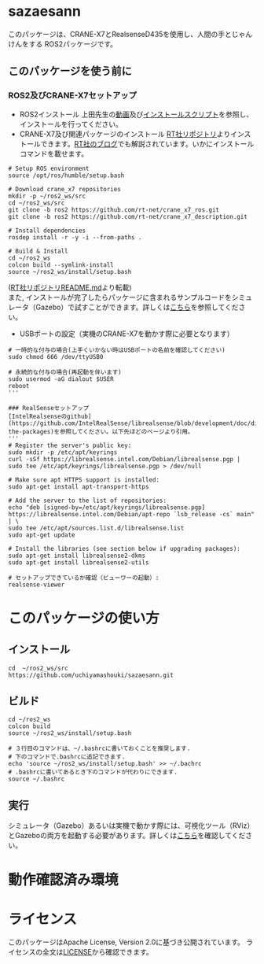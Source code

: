 # sazaesann
このパッケージは、CRANE-X7とRealsenseD435を使用し、人間の手とじゃんけんをする
ROS2パッケージです。

## このパッケージを使う前に
### ROS2及びCRANE-X7セットアップ
- ROS2インストール
  上田先生の[動画](https://www.youtube.com/watch?v=mBhtD08f5KY)及び[インストールスクリプト](https://github.com/ryuichiueda/ros2_setup_scripts)を参照し、インストールを行ってください。  
- CRANE-X7及び関連パッケージのインストール
  [RT社リポジトリ](https://github.com/rt-net/crane_x7_ros/tree/ros2)よりインストールできます。[RT社のブログ](https://rt-net.jp/humanoid/archives/4653)でも解説されています。いかにインストールコマンドを載せます。
```
# Setup ROS environment
source /opt/ros/humble/setup.bash

# Download crane_x7 repositories
mkdir -p ~/ros2_ws/src
cd ~/ros2_ws/src
git clone -b ros2 https://github.com/rt-net/crane_x7_ros.git
git clone -b ros2 https://github.com/rt-net/crane_x7_description.git

# Install dependencies
rosdep install -r -y -i --from-paths .

# Build & Install
cd ~/ros2_ws
colcon build --symlink-install
source ~/ros2_ws/install/setup.bash
```
([RT社リポジトリREADME.md](https://github.com/rt-net/crane_x7_ros/blob/ros2/README.md#installation)より転載)  
また, インストールが完了したらパッケージに含まれるサンプルコードをシミュレータ（Gazebo）で試すことができます。詳しくは[こちら](https://github.com/rt-net/crane_x7_ros/tree/ros2/crane_x7_examples)を参照してください。  
- USBポートの設定（実機のCRANE-X7を動かす際に必要となります）
```
# 一時的な付与の場合(上手くいかない時はUSBポートの名前を確認してください)
sudo chmod 666 /dev/ttyUSB0

# 永続的な付与の場合(再起動を伴います)
sudo usermod -aG dialout $USER
reboot
'''

### RealSenseセットアップ
[IntelRealsenseのgithub](https://github.com/IntelRealSense/librealsense/blob/development/doc/distribution_linux.md#installing-the-packages)を参照してください。以下先ほどのページより引用。
'''
# Register the server's public key:
sudo mkdir -p /etc/apt/keyrings
curl -sSf https://librealsense.intel.com/Debian/librealsense.pgp | sudo tee /etc/apt/keyrings/librealsense.pgp > /dev/null

# Make sure apt HTTPS support is installed:
sudo apt-get install apt-transport-https

# Add the server to the list of repositories:
echo "deb [signed-by=/etc/apt/keyrings/librealsense.pgp] https://librealsense.intel.com/Debian/apt-repo `lsb_release -cs` main" | \
sudo tee /etc/apt/sources.list.d/librealsense.list
sudo apt-get update

# Install the libraries (see section below if upgrading packages):
sudo apt-get install librealsense2-dkms
sudo apt-get install librealsense2-utils

# セットアップできているか確認（ビューワーの起動）:  
realsense-viewer
```
# このパッケージの使い方
## インストール
```
cd  ~/ros2_ws/src
https://github.com/uchiyamashouki/sazaesann.git
```
## ビルド
```
cd ~/ros2_ws
colcon build
source ~/ros2_ws/install/setup.bash

# ３行目のコマンドは、~/.bashrcに書いておくことを推奨します.   
# 下のコマンドで.bashrcに追記できます.  
echo 'source ~/ros2_ws/install/setup.bash' >> ~/.bachrc
# .bashrcに書いてあるとき下のコマンドが代わりにできます.
source ~/.bashrc
```
## 実行
シミュレータ（Gazebo）あるいは実機で動かす際には、可視化ツール（RViz）とGazeboの両方を起動する必要があります。詳しくは[こちら](https://github.com/rt-net/crane_x7_ros/tree/ros2/crane_x7_examples#3-move_group%E3%81%A8controller%E3%82%92%E8%B5%B7%E5%8B%95%E3%81%99%E3%82%8B)を確認してください。
### 

# 動作確認済み環境

# ライセンス
このパッケージはApache License, Version 2.0に基づき公開されています。
ライセンスの全文は[LICENSE]([LICENSE)から確認できます。
